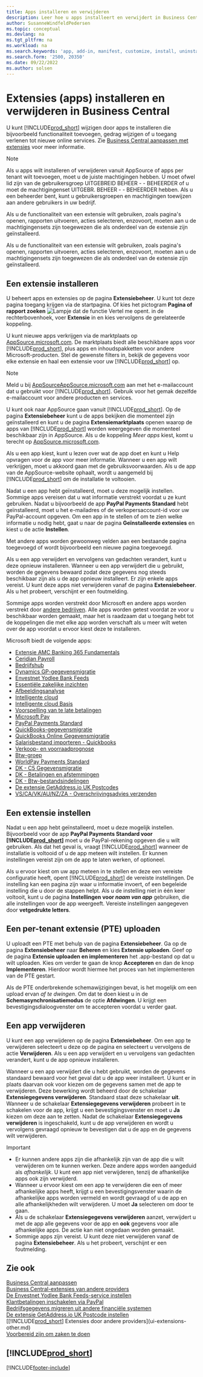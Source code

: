 ```yaml
---
title: Apps installeren en verwijderen
description: Leer hoe u apps installeert en verwijdert in Business Central.
author: SusanneWindfeldPedersen
ms.topic: conceptual
ms.devlang: na
ms.tgt_pltfrm: na
ms.workload: na
ms.search.keywords: 'app, add-in, manifest, customize, install, uninstall'
ms.search.form: '2500, 20350'
ms.date: 09/22/2022
ms.author: solsen
---
```


# <a name="install-and-uninstall-extensions-apps-in-business-central"></a>Extensies (apps) installeren en verwijderen in Business Central

U kunt [!INCLUDE[prod_short](includes/prod_short.md)] wijzigen door apps te installeren die bijvoorbeeld functionaliteit toevoegen, gedrag wijzigen of u toegang verlenen tot nieuwe online services. Zie [Business Central aanpassen met extensies](ui-extensions.md) voor meer informatie.

> [!NOTE]
> Als u apps wilt installeren of verwijderen vanuit AppSource of apps per tenant wilt toevoegen, moet u de juiste machtigingen hebben. U moet ofwel lid zijn van de gebruikersgroep UITGEBREID BEHEER - - BEHEERDER of u moet de machtigingenset UITGEBR. BEHEER - - BEHEERDER hebben. Als u een beheerder bent, kunt u gebruikersgroepen en machtigingen toewijzen aan andere gebruikers in uw bedrijf.
>
> Als u de functionaliteit van een extensie wilt gebruiken, zoals pagina's openen, rapporten uitvoeren, acties selecteren, enzovoort, moeten aan u de machtigingensets zijn toegewezen die als onderdeel van de extensie zijn geïnstalleerd.

Als u de functionaliteit van een extensie wilt gebruiken, zoals pagina's openen, rapporten uitvoeren, acties selecteren, enzovoort, moeten aan u de machtigingensets zijn toegewezen die als onderdeel van de extensie zijn geïnstalleerd.

## <a name="install-an-extension"></a><a name="install"></a>Een extensie installeren

U beheert apps en extensies op de pagina **Extensiebeheer**. U kunt tot deze pagina toegang krijgen via de startpagina. Of kies het pictogram **Pagina of rapport zoeken** ![Lampje dat de functie Vertel me opent.](media/ui-search/search_small.png "Vertel me wat u wilt doen") in de rechterbovenhoek, voer **Extensie** in en kies vervolgens de gerelateerde koppeling.  

U kunt nieuwe apps verkrijgen via de marktplaats op [AppSource.microsoft.com](https://go.microsoft.com/fwlink/?linkid=2081646). De marktplaats biedt alle beschikbare apps voor [!INCLUDE[prod_short](includes/prod_short.md)], plus apps en inhoudspakketten voor andere Microsoft-producten. Stel de gewenste filters in, bekijk de gegevens voor elke extensie en haal een extensie voor uw [!INCLUDE[prod_short](includes/prod_short.md)] op.  

> [!NOTE]  
> Meld u bij [AppSourceAppSource.microsoft.com](https://appsource.microsoft.com/) aan met het e-mailaccount dat u gebruikt voor [!INCLUDE[prod_short](includes/prod_short.md)]. Gebruik voor het gemak dezelfde e-mailaccount voor andere producten en services.  

U kunt ook naar AppSource gaan vanuit [!INCLUDE[prod_short](includes/prod_short.md)]. Op de pagina **Extensiebeheer** kunt u de apps bekijken die momenteel zijn geïnstalleerd en kunt u de pagina **Extensiemarktplaats** openen waarop de apps van [!INCLUDE[prod_short](includes/prod_short.md)] worden weergegeven die momenteel beschikbaar zijn in AppSource. Als u de koppeling *Meer apps* kiest, komt u terecht op [AppSource.microsoft.com](https://go.microsoft.com/fwlink/?linkid=2081646).  

Als u een app kiest, kunt u lezen over wat de app doet en kunt u Help opvragen voor de app voor meer informatie. Wanneer u een app wilt verkrijgen, moet u akkoord gaan met de gebruiksvoorwaarden. Als u de app van de AppSource-website ophaalt, wordt u aangemeld bij [!INCLUDE[prod_short](includes/prod_short.md)] om de installatie te voltooien.  

Nadat u een app hebt geïnstalleerd, moet u deze mogelijk instellen. Sommige apps vereisen dat u wat informatie verstrekt voordat u ze kunt gebruiken. Nadat u bijvoorbeeld de app **PayPal Payments Standard** hebt geïnstalleerd, moet u het e-mailadres of de verkopersaccount-id voor uw PayPal-account opgeven. Om een app in te stellen of om te zien welke informatie u nodig hebt, gaat u naar de pagina **Geïnstalleerde extensies** en kiest u de actie **Instellen**.  

Met andere apps worden gewoonweg velden aan een bestaande pagina toegevoegd of wordt bijvoorbeeld een nieuwe pagina toegevoegd.

Als u een app verwijdert en vervolgens van gedachten verandert, kunt u deze opnieuw installeren. Wanneer u een app verwijdert die u gebruikt, worden de gegevens bewaard zodat deze gegevens nog steeds beschikbaar zijn als u de app opnieuw installeert. Er zijn enkele apps vereist. U kunt deze apps niet verwijderen vanaf de pagina **Extensiebeheer**. Als u het probeert, verschijnt er een foutmelding.

Sommige apps worden verstrekt door Microsoft en andere apps worden verstrekt door [andere bedrijven](ui-extensions-other.md). Alle apps worden getest voordat ze voor u beschikbaar worden gemaakt, maar het is raadzaam dat u toegang hebt tot de koppelingen die met elke app worden verschaft als u meer wilt weten over de app voordat u ervoor kiest deze te installeren.

Microsoft biedt de volgende apps:

* [Extensie AMC Banking 365 Fundamentals](ui-extensions-amc-banking.md)
* [Ceridian Payroll](ui-extensions-ceridian-payroll.md)
* [Bedrijfshub](ui-extensions-company-hub.md)  
* [Dynamics GP-gegevensmigratie](ui-extensions-dynamicsgp-data-migration.md)
* [Envestnet Yodlee Bank Feeds](ui-extensions-yodlee-bank-feeds.md)
* [Essentiële zakelijke inzichten](ui-extensions-essential-business-insights.md)
* [Afbeeldingsanalyse](ui-extensions-image-analyzer.md)
* [Intelligente cloud](ui-extensions-data-replication.md)
* [Intelligente cloud Basis](ui-extensions-intelligent-cloud.md)  
* [Voorspelling van te late betalingen](ui-extensions-late-payment-prediction.md)
* [Microsoft Pay](ui-extensions-microsoft-pay-payments.md)
* [PayPal Payments Standard](ui-extensions-paypal-payments-standard.md)
* [QuickBooks-gegevensmigratie](ui-extensions-quickbooks-data-migration.md)
* [QuickBooks Online Gegevensmigratie](ui-extensions-quickbooks-online-data-migration.md)
* [Salarisbestand importeren - Quickbooks](ui-extensions-quickbooks-payroll.md)
* [Verkoop- en voorraadprognose](ui-extensions-sales-forecast.md)
* [Btw-groep](ui-extensions-vat-group.md)
* [WorldPay Payments Standard](ui-extensions-worldpay-payments-standard.md)
* [DK - C5 Gegevensmigratie](ui-extensions-c5-data-migration.md)
* [DK - Betalingen en afstemmingen](ui-extensions-payments-reconciliation-formats-dk.md)
* [DK - Btw-bestandsindelingen](ui-extensions-tax-file-formats-dk.md)
* [De extensie GetAddress.io UK Postcodes](LocalFunctionality/UnitedKingdom/ui-extensions-getaddressio.md)  
* [VS/CA/VK/AU/NZ/ZA - Overschrijvingsadvies verzenden](ui-extensions-send-remittance-advice.md)

## <a name="set-up-an-app"></a>Een extensie instellen
Nadat u een app hebt geïnstalleerd, moet u deze mogelijk instellen. Bijvoorbeeld voor de app **PayPal Payments Standard voor [!INCLUDE[prod_short](includes/prod_short.md)]** moet u de PayPal-rekening opgeven die u wilt gebruiken. Als dat het geval is, vraagt [!INCLUDE[prod_short](includes/prod_short.md)] wanneer de installatie is voltooid of u de app meteen wilt instellen. Er kunnen instellingen vereist zijn om de app te laten werken, of optioneel.

Als u ervoor kiest om uw app meteen in te stellen en deze een vereiste configuratie heeft, opent [!INCLUDE[prod_short](includes/prod_short.md)] de vereiste instellingen. De instelling kan een pagina zijn waar u informatie invoert, of een begeleide instelling die u door de stappen helpt. Als u de instelling niet in één keer voltooit, kunt u de pagina **Instellingen voor _naam van app_** gebruiken, die alle instellingen voor de app weergeeft. Vereiste instellingen aangegeven door **vetgedrukte letters**.

## <a name="upload-a-per-tenant-extension-pte"></a>Een per-tenant extensie (PTE) uploaden

U uploadt een PTE met behulp van de pagina **Extensiebeheer**. Ga op de pagina **Extensiebeheer** naar **Beheren** en kies **Extensie uploaden**. Geef op de pagina **Extensie uploaden en implementeren** het .app-bestand op dat u wilt uploaden. Kies om verder te gaan de knop **Accepteren** en dan de knop **Implementeren**. Hierdoor wordt hiermee het proces van het implementeren van de PTE gestart.

Als de PTE onderbrekende schemawijzigingen bevat, is het mogelijk om een upload ervan *af te dwingen*. Om dat te doen kiest u in de **Schemasynchronisatiemodus** de optie **Afdwingen**. U krijgt een bevestigingsdialoogvenster om te accepteren voordat u verder gaat.  

## <a name="uninstall-an-app"></a>Een app verwijderen

U kunt een app verwijderen op de pagina **Extensiebeheer**. Om een app te verwijderen selecteert u deze op de pagina en selecteert u vervolgens de actie **Verwijderen**. Als u een app verwijdert en u vervolgens van gedachten verandert, kunt u de app opnieuw installeren.

Wanneer u een app verwijdert die u hebt gebruikt, worden de gegevens standaard bewaard voor het geval dat u de app weer installeert. U kunt er in plaats daarvan ook voor kiezen om de gegevens samen met de app te verwijderen. Deze bewerking wordt beheerd door de schakelaar **Extensiegegevens verwijderen**. Standaard staat deze schakelaar **uit**. Wanneer u de schakelaar **Extensiegegevens verwijderen** probeert in te schakelen voor de app, krijgt u een bevestigingsvenster en moet u **Ja** kiezen om deze aan te zetten. Nadat de schakelaar **Extensiegegevens verwijderen** is ingeschakeld, kunt u de app verwijderen en wordt u vervolgens gevraagd opnieuw te bevestigen dat u de app en de gegevens wilt verwijderen.

> [!IMPORTANT]  
> - Er kunnen andere apps zijn die afhankelijk zijn van de app die u wilt verwijderen om te kunnen werken. Deze andere apps worden aangeduid als *afhankelijk*. U kunt een app niet verwijderen, tenzij de afhankelijke apps ook zijn verwijderd.
> - Wanneer u ervoor kiest om een app te verwijderen die een of meer afhankelijke apps heeft, krijgt u een bevestigingsvenster waarin de afhankelijke apps worden vermeld en wordt gevraagd of u de app en alle afhankelijkheden wilt verwijderen. U moet **Ja** selecteren om door te gaan.
> - Als u de schakelaar **Extensiegegevens verwijderen** aanzet, verwijdert u met de app alle gegevens voor de app en **ook** gegevens voor alle afhankelijke apps. De actie kan niet ongedaan worden gemaakt.
> - Sommige apps zijn vereist. U kunt deze niet verwijderen vanaf de pagina **Extensiebeheer**. Als u het probeert, verschijnt er een foutmelding.  

## <a name="see-also"></a>Zie ook

[Business Central aanpassen](ui-customizing-overview.md)  
[Business Central-extensies van andere providers](ui-extensions-other.md)  
[De Envestnet Yodlee Bank Feeds-service instellen](bank-how-setup-bank-statement-service.md)  
[Klantbetalingen inschakelen via PayPal](sales-how-enable-payment-service-extensions.md)  
[Bedrijfsgegevens migreren uit andere financiële systemen](across-import-data-configuration-packages.md)  
[De extensie GetAddress.io UK Postcode instellen](LocalFunctionality/UnitedKingdom/uk-setup-postal-code-service.md)  
[[!INCLUDE[prod_short](includes/prod_short.md)] Extensies door andere providers](ui-extensions-other.md)  
[Voorbereid zijn om zaken te doen](ui-get-ready-business.md)  

## [!INCLUDE[prod_short](includes/free_trial_md.md)]


[!INCLUDE[footer-include](includes/footer-banner.md)]
